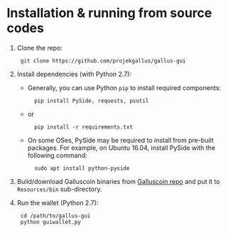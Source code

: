 # Installation & running from source codes

1. Clone the repo:
		
		git clone https://github.com/projekgallus/gallus-gui

2. Install dependencies (with Python 2.7):

	* Generally, you can use Python `pip` to install required components:
		
			pip install PySide, requests, psutil
	
	* or
			
			pip install -r requirements.txt 
	
	* On some OSes, PySide may be required to install from pre-built packages. For example, on Ubuntu 16.04, install PySide with the following command:
			
			sudo apt install python-pyside


3. Build/download Galluscoin binaries from [Galluscoin repo](https://github.com/projekgallus/galluscoin) and put it to `Resources/bin` sub-directory.

4. Run the wallet (Python 2.7):
		
		cd /path/to/gallus-gui
		python guiwallet.py
